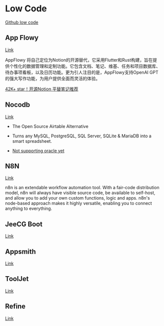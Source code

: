 # Low Code

[Github low code](https://github.com/topics/low-code)

## App Flowy

[Link](https://github.com/AppFlowy-IO/AppFlowy)

AppFlowy 将自己定位为Notion的开源替代，它采用Flutter和Rust构建，旨在提供个性化的数据管理和定制功能。它包含文档、笔记、维基、任务和项目数据库、待办事项看板，以及日历功能。更为引人注目的是，AppFlowy支持OpenAI GPT的强大写作功能，为用户提供全面而灵活的体验。

[42K+ star！开源Notion 平替笔记推荐](https://zhuanlan.zhihu.com/p/671774632)

## Nocodb

[Link](https://github.com/nocodb/nocodb)

- The Open Source Airtable Alternative

- Turns any MySQL, PostgreSQL, SQL Server, SQLite & MariaDB into a smart spreadsheet.

- [Not supporting oracle yet](https://github.com/nocodb/nocodb/issues/446)

## N8N

[Link](https://github.com/n8n-io/n8n)

n8n is an extendable workflow automation tool. With a fair-code distribution model, n8n will always have visible source code, be available to self-host, and allow you to add your own custom functions, logic and apps. n8n's node-based approach makes it highly versatile, enabling you to connect anything to everything.

## JeeCG Boot

[Link](https://github.com/jeecgboot/jeecg-boot)

## Appsmith

[Link](https://github.com/appsmithorg/appsmith)

## ToolJet

[Link](https://github.com/ToolJet/ToolJet)

## Refine

[Link](https://github.com/refinedev/refine)
